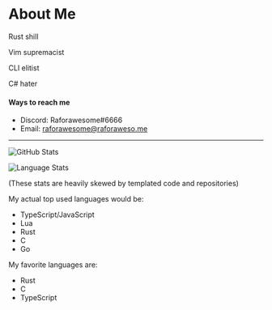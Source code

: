 # About Me
Rust shill

Vim supremacist

CLI elitist

C# hater

#### Ways to reach me
- Discord: Raforawesome#6666
- Email: raforawesome@raforaweso.me

---


![GitHub Stats](https://github-readme-stats-raforawesome.vercel.app/api?username=Raforawesome&count_private=true&show_icons=true&theme=onedark)

![Language Stats](https://github-readme-stats-raforawesome.vercel.app/api/top-langs/?username=Raforawesome&layout=compact&theme=onedark&count_private=true&hide=HTML,CSS&langs_count=6&count_private=false)

(These stats are heavily skewed by templated code and repositories)

My actual top used languages would be:
- TypeScript/JavaScript
- Lua
- Rust
- C
- Go


My favorite languages are:
- Rust
- C
- TypeScript
